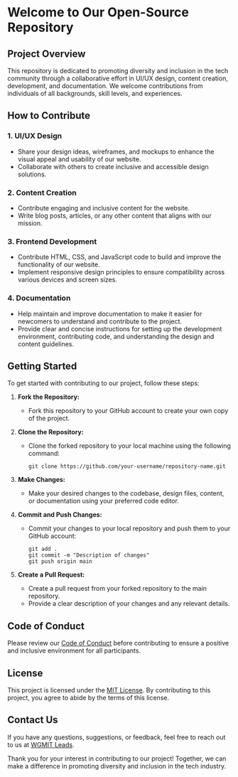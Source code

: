 # Welcome to Our Open-Source Repository

## Project Overview
This repository is dedicated to promoting diversity and inclusion in the tech community through a collaborative effort in UI/UX design, content creation, development, and documentation. We welcome contributions from individuals of all backgrounds, skill levels, and experiences.

## How to Contribute

### 1. UI/UX Design
- Share your design ideas, wireframes, and mockups to enhance the visual appeal and usability of our website.
- Collaborate with others to create inclusive and accessible design solutions.

### 2. Content Creation
- Contribute engaging and inclusive content for the website.
- Write blog posts, articles, or any other content that aligns with our mission.

### 3. Frontend Development
- Contribute HTML, CSS, and JavaScript code to build and improve the functionality of our website.
- Implement responsive design principles to ensure compatibility across various devices and screen sizes.

### 4. Documentation
- Help maintain and improve documentation to make it easier for newcomers to understand and contribute to the project.
- Provide clear and concise instructions for setting up the development environment, contributing code, and understanding the design and content guidelines.

## Getting Started
To get started with contributing to our project, follow these steps:

1. **Fork the Repository:**
   - Fork this repository to your GitHub account to create your own copy of the project.

2. **Clone the Repository:**
   - Clone the forked repository to your local machine using the following command:
     ```
     git clone https://github.com/your-username/repository-name.git
     ```

3. **Make Changes:**
   - Make your desired changes to the codebase, design files, content, or documentation using your preferred code editor.

4. **Commit and Push Changes:**
   - Commit your changes to your local repository and push them to your GitHub account:
     ```
     git add .
     git commit -m "Description of changes"
     git push origin main
     ```

5. **Create a Pull Request:**
   - Create a pull request from your forked repository to the main repository.
   - Provide a clear description of your changes and any relevant details.

## Code of Conduct
Please review our [Code of Conduct](CODE_OF_CONDUCT.md) before contributing to ensure a positive and inclusive environment for all participants.

## License
This project is licensed under the [MIT License](LICENSE). By contributing to this project, you agree to abide by the terms of this license.

## Contact Us
If you have any questions, suggestions, or feedback, feel free to reach out to us at [WGMIT Leads](mailto:diya.vijay@studentambassadors.com).

Thank you for your interest in contributing to our project! Together, we can make a difference in promoting diversity and inclusion in the tech industry.
